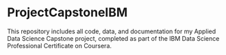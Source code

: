 # ProjectCapstoneIBM
This repository includes all code, data, and documentation for my Applied Data Science Capstone project, completed as part of the IBM Data Science Professional Certificate on Coursera.
